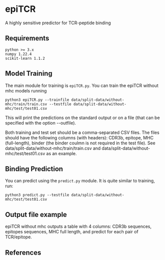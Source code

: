# epiTCR
A highly sensitive predictor for TCR-peptide binding 


## Requirements
```text
python >= 3.x
numpy 1.22.4
scikit-learn 1.1.2
```

## Model Training
The main module for training is `epiTCR.py`. You can train the epiTCR without mhc models running

```commandline
python3 epiTCR.py --trainfile data/split-data/without-mhc/train/train.csv --testfile data/split-data/without-mhc/test/test01.csv 
```
This will print the predictions on the standard output or on a file (that can be specified with the option --outfile).

Both training and test set should be a comma-separated CSV files. The files should have the following columns (with headers): CDR3b, epitope, MHC (full-length), binder (the binder coulmn is not required in the test file). See data/split-data/without-mhc/train/train.csv and data/split-data/without-mhc/test/test01.csv as an example.


## Binding Prediction

You can predict using the `predict.py` module.
It is quite similar to training, run:
```commandline
python3 predict.py --testfile data/split-data/without-mhc/test/test01.csv 
```

## Output file example
epiTCR without mhc outputs a table with 4 columns: CDR3b sequences, epitopes sequences, MHC full length, and predict for each pair of TCR/epitope.

## References

